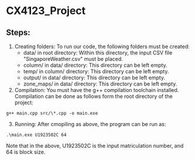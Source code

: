 # CX4123_Project

## Steps:

1. Creating folders: To run our code, the following folders must be created:
   - data/ in root directory: Within this directory, the input CSV file "SingaporeWeather.csv" must be placed.
   - column/ in data/ directory: This directory can be left empty.
   - temp/ in column/ directory: This directory can be left empty.
   - output/ in data/ directory: This directory can be left empty.
   - zone_maps/ in data/ directory: This directory can be left empty.
2. Compilation: You must have the g++ compilation toolchain installed. Compilation can be done as follows form the root directory of the project:

```
g++ main.cpp src/\*.cpp -o main.exe
```

3.  Running: After cmopiling as above, the program can be run as:

```
.\main.exe U1923502C 64
```

Note that in the above, U1923502C is the input matriculation number, and 64 is block size.
